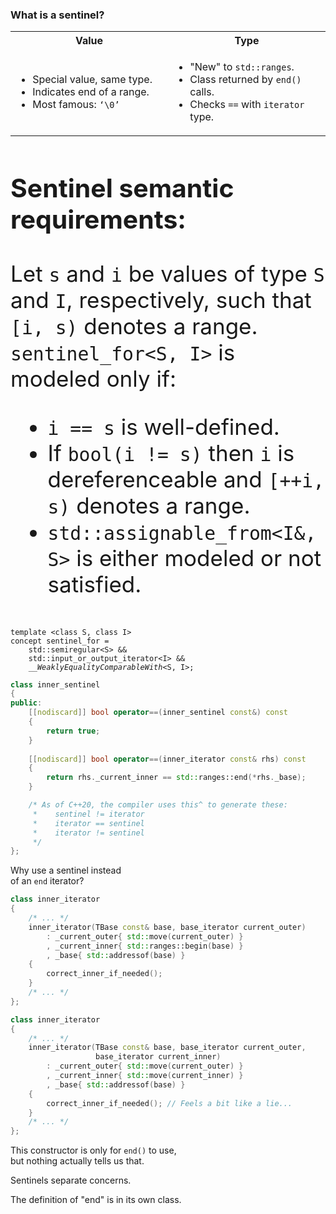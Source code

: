 <section>

<div class="hl-block left-align">

### What is a sentinel?

<table class="compare-columns">
    <colgroup>
        <col style="width: 50%" />
        <col style="width: 50%" />
    </colgroup>
    <tr>
        <th>Value</th>
        <th>Type</th>
    </tr>
    <tr>
        <td>
            <ul>
                <li>Special value, same type.</li>
                <li>Indicates end of a range.</li>
                <li>Most famous: <code class="cpp">‘\0’</code></li>
            </ul>
        </td>
        <td>
            <ul>
                <li>"New" to <code>std::ranges</code>.</li>
                <li>Class returned by <code>end()</code> calls.</li>
                <li>Checks <code>==</code> with <code>iterator</code> type.</li>
            </ul>
        </td>
    </tr>
</table>

</div>

</section>
<section>

<div class="hl-block left-align" style="font-size: 35px;">

### Sentinel semantic requirements:

Let `s` and `i` be values of type `S` and `I`, respectively, such that `[i, s)` denotes a range.
`sentinel_for<S, I>` is modeled only if:

- `i == s` is well-defined.
- <span class="fragment hl-text">If `bool(i != s)` then `i` is dereferenceable and `[++i, s)` denotes a range.</span>
- `std::assignable_from<I&, S>` is either modeled or not satisfied.

</div>

</section>
<section>

<pre><code class="cpp" data-trim data-noescape data-line-numbers="|1-2|1-3|1-4|1-5">
template &lt;class S, class I&gt;
concept sentinel_for =
	std::semiregular&lt;S&gt; &&
	std::input_or_output_iterator&lt;I&gt; &&
	<i>__WeaklyEqualityComparableWith</i>&lt;S, I&gt;;
</code></pre>

</section>
<section>

```c++ []
class inner_sentinel
{
public:
	[[nodiscard]] bool operator==(inner_sentinel const&) const
	{
		return true;
	}
 
	[[nodiscard]] bool operator==(inner_iterator const& rhs) const
	{
		return rhs._current_inner == std::ranges::end(*rhs._base);
	}

    /* As of C++20, the compiler uses this^ to generate these:
     *    sentinel != iterator
     *    iterator == sentinel
     *    iterator != sentinel
     */
};
```

</section>
<section>

<div class="hl-block pretty-big-text">

Why use a sentinel instead<br/>of an `end` iterator?

</div>

</section>
<section>

```c++ [|6,9]
class inner_iterator
{
    /* ... */
    inner_iterator(TBase const& base, base_iterator current_outer)
		: _current_outer{ std::move(current_outer) }
		, _current_inner{ std::ranges::begin(base) }
		, _base{ std::addressof(base) }
	{
		correct_inner_if_needed();
	}
    /* ... */
};
```

</section>
<section>

```c++ [|5,7,10]
class inner_iterator
{
    /* ... */
    inner_iterator(TBase const& base, base_iterator current_outer, 
                   base_iterator current_inner)
		: _current_outer{ std::move(current_outer) }
		, _current_inner{ std::move(current_inner) }
		, _base{ std::addressof(base) }
	{
		correct_inner_if_needed(); // Feels a bit like a lie...
	}
    /* ... */
};
```

</section>
<section>

<div class="hl-block pretty-big-text">

This constructor is only for `end()` to use,<br/>but nothing actually tells us that.

</div>

</section>
<section>

<div class="hl-block pretty-big-text">

Sentinels separate concerns.

The definition of "end" is in its own class.

</div>

</section>
